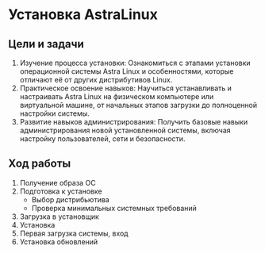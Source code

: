 # Установка AstraLinux

## Цели и задачи

1. Изучение процесса установки: Ознакомиться с этапами установки операционной системы Astra Linux и особенностями, которые отличают её от других дистрибутивов Linux.
2. Практическое освоение навыков: Научиться устанавливать и настраивать Astra Linux на физическом компьютере или виртуальной машине, от начальных этапов загрузки до полноценной настройки системы.
3. Развитие навыков администрирования: Получить базовые навыки администрирования новой установленной системы, включая настройку пользователей, сети и безопасности.

## Ход работы

1. Получение образа ОС
2. Подготовка к установке
    * Выбор дистрибьютива
    * Проверка минимальных системных требований
3. Загрузка в установщик
4. Установка
5. Первая загрузка системы, вход
6. Установка обновлений
